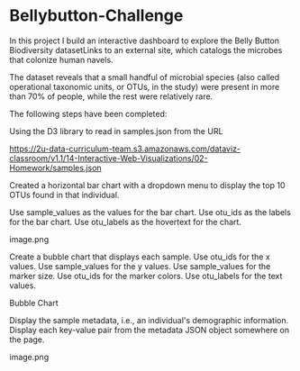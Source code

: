 # Bellybutton-Challenge

In this project I build an interactive dashboard to explore the Belly Button Biodiversity datasetLinks to an external site, which catalogs the microbes that colonize human navels.

The dataset reveals that a small handful of microbial species (also called operational taxonomic units, or OTUs, in the study) were present in more than 70% of people, while the rest were relatively rare.


 The following steps have been completed:

Using the D3 library to read in samples.json from the URL 

https://2u-data-curriculum-team.s3.amazonaws.com/dataviz-classroom/v1.1/14-Interactive-Web-Visualizations/02-Homework/samples.json

Created a horizontal bar chart with a dropdown menu to display the top 10 OTUs found in that individual.

Use sample_values as the values for the bar chart.
Use otu_ids as the labels for the bar chart.
Use otu_labels as the hovertext for the chart.

image.png

Create a bubble chart that displays each sample.
Use otu_ids for the x values.
Use sample_values for the y values.
Use sample_values for the marker size.
Use otu_ids for the marker colors.
Use otu_labels for the text values.

Bubble Chart

Display the sample metadata, i.e., an individual's demographic information.
Display each key-value pair from the metadata JSON object somewhere on the page.



image.png

